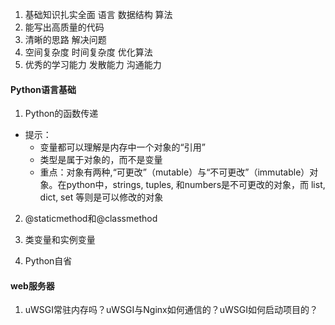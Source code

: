 1. 基础知识扎实全面   语言  数据结构 算法
2. 能写出高质量的代码
3. 清晰的思路  解决问题
4. 空间复杂度 时间复杂度  优化算法
5. 优秀的学习能力 发散能力 沟通能力

#### Python语言基础
1. Python的函数传递
  - 提示：
    - 变量都可以理解是内存中一个对象的“引用”
    - 类型是属于对象的，而不是变量
    - 重点：对象有两种,“可更改”（mutable）与“不可更改”（immutable）对象。在python中，strings, tuples, 和numbers是不可更改的对象，而 list, dict, set 等则是可以修改的对象

2. @staticmethod和@classmethod

3.  类变量和实例变量

4. Python自省






#### web服务器
1. uWSGI常驻内存吗？uWSGI与Nginx如何通信的？uWSGI如何启动项目的？
